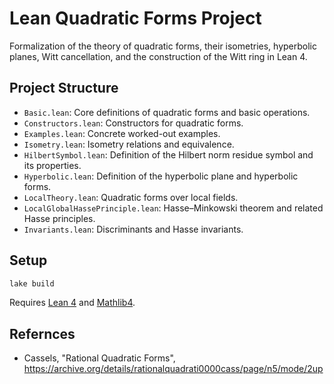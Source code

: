 # Lean Quadratic Forms Project

Formalization of the theory of quadratic forms, their isometries, hyperbolic planes, Witt cancellation, and the construction of the Witt ring in Lean 4.

## Project Structure
- `Basic.lean`: Core definitions of quadratic forms and basic operations.
- `Constructors.lean`: Constructors for quadratic forms.
- `Examples.lean`: Concrete worked-out examples.
- `Isometry.lean`: Isometry relations and equivalence.
- `HilbertSymbol.lean`: Definition of the Hilbert norm residue symbol and its properties.
- `Hyperbolic.lean`: Definition of the hyperbolic plane and hyperbolic forms.
- `LocalTheory.lean`: Quadratic forms over local fields.
- `LocalGlobalHassePrinciple.lean`: Hasse–Minkowski theorem and related Hasse principles.
- `Invariants.lean`: Discriminants and Hasse invariants.

## Setup

```bash
lake build
```

Requires [Lean 4](https://leanprover-community.github.io/get_started.html) and [Mathlib4](https://github.com/leanprover-community/mathlib4).


## Refernces
- Cassels, "Rational Quadratic Forms", https://archive.org/details/rationalquadrati0000cass/page/n5/mode/2up